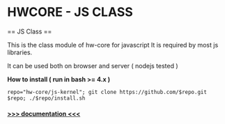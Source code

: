 HWCORE - JS CLASS
===========

== JS Class ==

This is the class module of hw-core for javascript
It is required by most js libraries.

It can be used both on browser and server ( nodejs tested )

**How to install ( run in bash >= 4.x )**

    repo="hw-core/js-kernel"; git clone https://github.com/$repo.git $repo; ./$repo/install.sh

#### [>>> documentation <<<](https://hw-core.github.io/js-library-class)  ##
